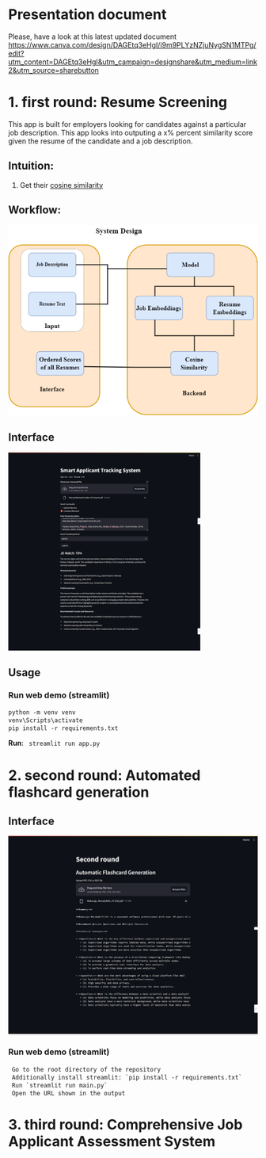 # Presentation document 

Please, have a look at this latest updated document
https://www.canva.com/design/DAGEtq3eHgI/i9m9PLYzNZjuNygSN1MTPg/edit?utm_content=DAGEtq3eHgI&utm_campaign=designshare&utm_medium=link2&utm_source=sharebutton 



# 1. first round: Resume Screening 
This app is built for employers looking for candidates against a particular job description. This app looks into outputing a x% percent similarity score given the resume of the candidate and a job description.

## Intuition:
1. Get their [cosine similarity](https://developers.google.com/machine-learning/clustering/similarity/measuring-similarity)

## Workflow:
<img src = "Demo\Workflow.png">

## Interface
<img src = "Demo\Interface_ats.png" height=400>

## Usage
### Run web demo (streamlit)

```
python -m venv venv
venv\Scripts\activate
pip install -r requirements.txt
```
**Run**: ``` streamlit run app.py```







# 2. second round: Automated flashcard generation

## Interface
<img src = "Demo\interface_fcg.png" height=400>  


### Run web demo (streamlit)

```
 Go to the root directory of the repository
 Additionally install streamlit: `pip install -r requirements.txt`
 Run `streamlit run main.py`
 Open the URL shown in the output
```






# 3. third round: Comprehensive Job Applicant Assessment System 